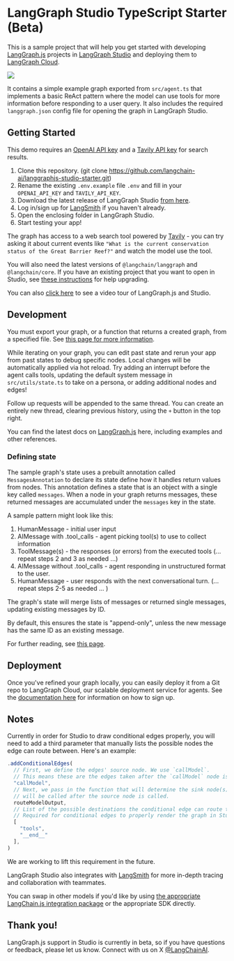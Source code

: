 # LangGraph Studio TypeScript Starter (Beta)

This is a sample project that will help you get started with developing [LangGraph.js](https://github.com/langchain-ai/langgraphjs) projects in [LangGraph Studio](https://github.com/langchain-ai/langgraph-studio) and deploying them to [LangGraph Cloud](https://langchain-ai.github.io/langgraph/cloud/deployment/setup_javascript/).

![](/static/studio.gif)

It contains a simple example graph exported from `src/agent.ts` that implements a basic ReAct pattern where the model can use tools for more information before responding to a user query. It also includes the required `langgraph.json` config file for opening the graph in LangGraph Studio.

## Getting Started

This demo requires an [OpenAI API key](https://openai.com/) and a [Tavily API key](https://tavily.com/) for search results.

1. Clone this repository. (git clone https://github.com/langchain-ai/langgraphjs-studio-starter.git)
2. Rename the existing `.env.example` file `.env` and fill in your `OPENAI_API_KEY` and `TAVILY_API_KEY`.
3. Download the latest release of LangGraph Studio [from here](https://github.com/langchain-ai/langgraph-studio/releases).
4. Log in/sign up for [LangSmith](https://smith.langchain.com/) if you haven't already.
5. Open the enclosing folder in LangGraph Studio.
6. Start testing your app!

The graph has access to a web search tool powered by [Tavily](https://tavily.com) - you can try asking it about current events like `"What is the current conservation status of the Great Barrier Reef?"` and watch the model use the tool.

You will also need the latest versions of `@langchain/langgraph` and `@langchain/core`. If you have an existing project that you want to open in Studio, see [these instructions](https://langchain-ai.github.io/langgraphjs/how-tos/manage-ecosystem-dependencies/) for help upgrading.

You can also [click here](https://youtu.be/RB3OHqM7TFA) to see a video tour of LangGraph.js and Studio.

## Development

You must export your graph, or a function that returns a created graph, from a specified file. See [this page for more information](https://langchain-ai.github.io/langgraph/cloud/reference/cli/#configuration-file).

While iterating on your graph, you can edit past state and rerun your app from past states to debug specific nodes. Local changes will be automatically applied via hot reload. Try adding an interrupt before the agent calls tools, updating the default system message in `src/utils/state.ts` to take on a persona, or adding additional nodes and edges!

Follow up requests will be appended to the same thread. You can create an entirely new thread, clearing previous history, using the `+` button in the top right.

You can find the latest docs on [LangGraph.js](https://langchain-ai.github.io/langgraphjs/) here, including examples and other references.

### Defining state

The sample graph's state uses a prebuilt annotation called `MessagesAnnotation` to declare its state define how it handles return values from nodes. This annotation defines a state that is an object with a single key called `messages`. When a node in your graph returns messages, these returned messages are accumulated under the `messages` key in the state.

A sample pattern might look like this:

1. HumanMessage - initial user input
2. AIMessage with .tool_calls - agent picking tool(s) to use to collect information
3. ToolMessage(s) - the responses (or errors) from the executed tools
    (... repeat steps 2 and 3 as needed ...)
4. AIMessage without .tool_calls - agent responding in unstructured format to the user.
5. HumanMessage - user responds with the next conversational turn.
    (... repeat steps 2-5 as needed ... )

The graph's state will merge lists of messages or returned single messages, updating existing messages by ID.

By default, this ensures the state is "append-only", unless the new message has the same ID as an existing message.

For further reading, see [this page](https://langchain-ai.github.io/langgraphjs/how-tos/define-state/#getting-started).

## Deployment

Once you've refined your graph locally, you can easily deploy it from a Git repo to LangGraph Cloud, our scalable deployment service for agents.
See the [documentation here](https://langchain-ai.github.io/langgraph/cloud/deployment/setup_javascript/) for information on how to sign up.

## Notes

Currently in order for Studio to draw conditional edges properly, you will need to add a third parameter that manually lists the possible nodes the edge can route between. Here's an example:

```ts
.addConditionalEdges(
  // First, we define the edges' source node. We use `callModel`.
  // This means these are the edges taken after the `callModel` node is called.
  "callModel",
  // Next, we pass in the function that will determine the sink node(s), which
  // will be called after the source node is called.
  routeModelOutput,
  // List of the possible destinations the conditional edge can route to.
  // Required for conditional edges to properly render the graph in Studio
  [
    "tools",
    "__end__"
  ],
)
```

We are working to lift this requirement in the future.

LangGraph Studio also integrates with [LangSmith](https://smith.langchain.com/) for more in-depth tracing and collaboration with teammates.

You can swap in other models if you'd like by using [the appropriate LangChain.js integration package](https://js.langchain.com/v0.2/docs/integrations/chat/) or the appropriate SDK directly.

## Thank you!

LangGraph.js support in Studio is currently in beta, so if you have questions or feedback, please let us know. Connect with us on X [@LangChainAI](https://x.com/langchainai).

